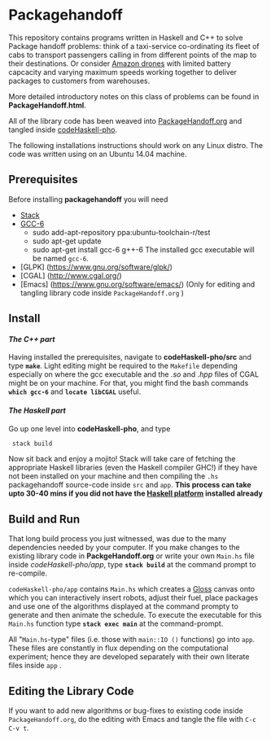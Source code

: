 # Packagehandoff

This repository contains programs written in Haskell and C++ to solve Package handoff problems: think of a taxi-service co-ordinating its fleet of cabs to transport passengers calling in from different points of the map to their destinations. Or consider [Amazon drones](https://www.youtube.com/watch?v=gFj5SCdSYQg) with limited battery capcacity and varying maximum speeds working together to deliver packages to customers from warehouses.

More detailed introductory notes on this class of problems can be found in 
**PackageHandoff.html**.  

All of the library code has been weaved into
[PackageHandoff.org](https://github.com/gtelang/packagehandoff/blob/master/PackageHandoff.org) and tangled inside [codeHaskell-pho](https://github.com/gtelang/packagehandoff/tree/master/codeHaskell-pho). 

The following installations instructions should work on any Linux distro. The code was written using on an Ubuntu 14.04 machine.

## Prerequisites
Before installing **packagehandoff**  you will need
 * [Stack](https://docs.haskellstack.org/en/stable/README/) 
 * [GCC-6](http://askubuntu.com/a/746480) 
     * sudo add-apt-repository ppa:ubuntu-toolchain-r/test 
     * sudo apt-get update
     * sudo apt-get install gcc-6 g++-6
    The installed gcc executable will be named `gcc-6`.
 * [GLPK] (https://www.gnu.org/software/glpk/)
 * [CGAL] (http://www.cgal.org/)
 * [Emacs] (https://www.gnu.org/software/emacs/) (Only for editing and tangling library code inside `PackageHandoff.org` ) 

## Install 

####  *The C++ part*
Having installed the prerequisites, navigate to **codeHaskell-pho/src** and type **`make`**. Light editing might be required to the `Makefile` depending especially on where the gcc executable and the *.so* and *.hpp* files of CGAL might be on your machine. For that, you might find the bash commands **`which gcc-6`** and **`locate libCGAL`** useful. 

#### *The Haskell part*
Go up one level into **codeHaskell-pho**, and type

```zsh
 stack build
```

Now sit back and enjoy a mojito! Stack will take care of fetching the appropriate Haskell libraries (even the Haskell compiler GHC!) if they have not been installed on your machine and then compiling the `.hs` packagehandoff source-code inside `src` and `app`. **This process can take upto 30-40 mins if you did not have the [Haskell platform](https://www.haskell.org/platform/) installed already**

## Build and Run

That long build process you just witnessed, was due to the many dependencies needed by your computer. If you make changes to the existing library code in **PackgeHandoff.org** or write your own `Main.hs` file inside *codeHaskell-pho/app*, type **`stack build`** at the command prompt to re-compile.  

`codeHaskell-pho/app` contains `Main.hs` which creates a [Gloss](http://gloss.ouroborus.net/) canvas onto which you can interactively insert robots, adjust their fuel, place packages and use one of the algorithms displayed at the command prompty to generate and then animate the schedule. To execute the executable for this `Main.hs` function type **`stack exec main`** at the command-prompt. 

All "`Main.hs`-type" files (i.e. those with `main::IO ()` functions) go into `app`. These files are constantly in flux depending on the computational experiment; hence they are developed separately with their own literate files inside `app` .   
## Editing the Library Code

If you want to add  new algorithms or bug-fixes to existing code inside `PackageHandoff.org`, do the editing with Emacs and tangle the file with `C-c C-v t`. 


